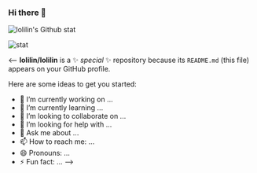### Hi there 👋
![lolilin's Github stat](https://github-readme-stats.vercel.app/api?username=lolilin&show_icons=true&bg_color=DEG,ffd1fc,fad0c6&text_color=e688ac&title_color=f04888&icon_color=f04888&hide_border=1)

![stat](https://github-readme-stats.vercel.app/api/top-langs/?username=lolilin&show_icons=true&bg_color=DEG,ffd1fc,fad0c6&text_color=e688ac&title_color=f04888&icon_color=f04888&hide_border=1)

<--
**lolilin/lolilin** is a ✨ _special_ ✨ repository because its `README.md` (this file) appears on your GitHub profile.

Here are some ideas to get you started:

- 🔭 I’m currently working on ...
- 🌱 I’m currently learning ...
- 👯 I’m looking to collaborate on ...
- 🤔 I’m looking for help with ...
- 💬 Ask me about ...
- 📫 How to reach me: ...
- 😄 Pronouns: ...
- ⚡ Fun fact: ...
-->
